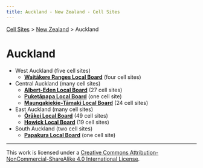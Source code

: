 ```yaml
---
title: Auckland - New Zealand - Cell Sites
---
```


[Cell Sites](../../) > [New Zealand](../) > Auckland

# Auckland

* West Auckland (five cell sites)
  * **[Waitākere Ranges Local Board](waitākere-ranges)** (four cell sites)
* Central Auckland (many cell sites)
  * **[Albert-Eden Local Board](albert-eden)** (27 cell sites)
  * **[Puketāpapa Local Board](puketāpapa)** (one cell site)
  * **[Maungakiekie-Tāmaki Local Board](maungakiekie-tāmaki)** (24 cell sites)
* East Auckland (many cell sites)
  * **[Ōrākei Local Board](ōrākei)** (49 cell sites)
  * **[Howick Local Board](howick)** (19 cell sites)
* South Auckland (two cell sites)
  * **[Papakura Local Board](papakura)** (one cell site)

---

This work is licensed under a [Creative Commons Attribution-NonCommercial-ShareAlike 4.0 International License](http://creativecommons.org/licenses/by-nc-sa/4.0/).
